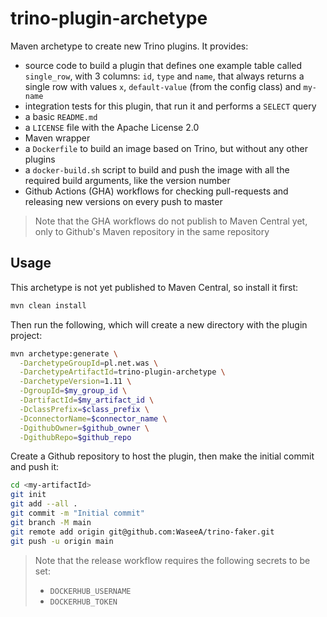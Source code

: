 # trino-plugin-archetype

Maven archetype to create new Trino plugins. It provides:
* source code to build a plugin that defines one example table called `single_row`, with 3 columns: `id`, `type` and `name`, that always returns a single row with values `x`, `default-value` (from the config class) and `my-name`
* integration tests for this plugin, that run it and performs a `SELECT` query
* a basic `README.md`
* a `LICENSE` file with the Apache License 2.0
* Maven wrapper
* a `Dockerfile` to build an image based on Trino, but without any other plugins
* a `docker-build.sh` script to build and push the image with all the required build arguments, like the version number
* Github Actions (GHA) workflows for checking pull-requests and releasing new versions on every push to master

> Note that the GHA workflows do not publish to Maven Central yet, only to Github's Maven repository in the same repository

## Usage

This archetype is not yet published to Maven Central, so install it first:

```bash
mvn clean install
```

Then run the following, which will create a new directory with the plugin project:

```bash
mvn archetype:generate \
  -DarchetypeGroupId=pl.net.was \
  -DarchetypeArtifactId=trino-plugin-archetype \
  -DarchetypeVersion=1.11 \
  -DgroupId=$my_group_id \
  -DartifactId=$my_artifact_id \
  -DclassPrefix=$class_prefix \
  -DconnectorName=$connector_name \
  -DgithubOwner=$github_owner \
  -DgithubRepo=$github_repo
```

Create a Github repository to host the plugin, then make the initial commit and push it:

```bash
cd <my-artifactId>
git init
git add --all .
git commit -m "Initial commit"
git branch -M main
git remote add origin git@github.com:WaseeA/trino-faker.git
git push -u origin main
```

> Note that the release workflow requires the following secrets to be set:
> * `DOCKERHUB_USERNAME`
> * `DOCKERHUB_TOKEN`
